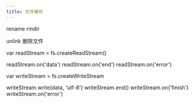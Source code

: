 ```yaml
---
title: 文件模块
---
```

rename
rmdir

unlink 删除文件

var readStream = fs.createReadStream()

readStream.on('data')
readStream.on('end')
readStream.on('error')

var writeStream = fs.createWriteStream

writeStream.write(data, 'utf-8')
writeStream.end()
writeStream.on('finish')
writeStream.on('error')
